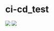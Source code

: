 # ci-cd_test

![](https://img.shields.io/badge/pylint-10-brightgreen)
![](https://img.shields.io/badge/build-pass-success)